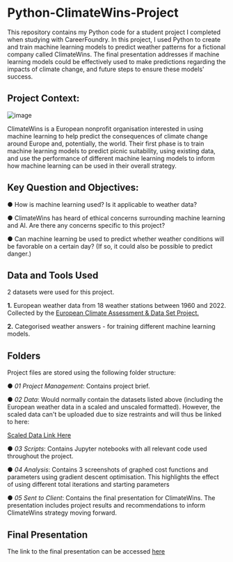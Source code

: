 # Python-ClimateWins-Project
This repository contains my Python code for a student project I completed when studying with CareerFoundry. In this project, I used Python to create and train machine learning models to predict weather patterns for a fictional company called ClimateWins. The final presentation addresses if machine learning models could be effectively used to make predictions regarding the impacts of climate change, and future steps to ensure these models' success.

## Project Context:
![image](https://github.com/user-attachments/assets/b3bbdcff-b8f2-4f32-a193-de2ea3a712a9)


ClimateWins is a European nonprofit organisation interested in using machine learning to help predict the consequences of climate change around Europe and, potentially, the world. Their first phase is to train machine learning models to predict picnic suitability, using existing data, and use the performance of different machine learning models to inform how machine learning can be used in their overall strategy.

## Key Question and Objectives:

● How is machine learning used? Is it applicable to weather data?

● ClimateWins has heard of ethical concerns surrounding machine learning and AI. Are there any concerns specific to this project?

● Can machine learning be used to predict whether weather conditions will be favorable on a certain day? (If so, it could also be possible to predict danger.)

## Data and Tools Used
2 datasets were used for this project.

  **1.** European weather data from 18 weather stations between 1960 and 2022. Collected by the [European Climate Assessment & Data Set Project.](https://www.ecad.eu/)
  
  **2.** Categorised weather answers - for training different machine learning models.

## Folders
Project files are stored using the following folder structure:

● *01 Project Management*: Contains project brief.

● *02 Data*: Would normally contain the datasets listed above (including the European weather data in a scaled and unscaled formatted). However, the scaled data can't be uploaded due to size restraints and will thus be linked to here:

  [Scaled Data Link Here](https://drive.google.com/file/d/1ZxivL_4YJchiMwBBqgPkMozy_DyEAogu/view?usp=sharing)

● *03 Scripts*: Contains Jupyter notebooks with all relevant code used throughout the project.

● *04 Analysis*: Contains 3 screenshots of graphed cost functions and parameters using gradient descent optimisation. This highlights the effect of using different total iterations and starting parameters

● *05 Sent to Client*: Contains the final presentation for ClimateWins. The presentation includes project results and recommendations to inform ClimateWins strategy moving forward.

## Final Presentation

The link to the final presentation can be accessed [here](https://www.youtube.com/watch?v=_zV70Jnw9x0&ab_channel=KyleStanford)
